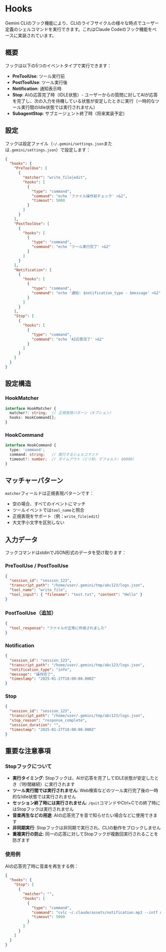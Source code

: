 # Hooks

Gemini CLIのフック機能により、CLIのライフサイクルの様々な時点でユーザー定義のシェルコマンドを実行できます。これはClaude Codeのフック機能をベースに実装されています。

## 概要

フックは以下の5つのイベントタイプで実行できます：

- **PreToolUse**: ツール実行前
- **PostToolUse**: ツール実行後  
- **Notification**: 通知表示時
- **Stop**: AIの応答完了時（IDLE状態）- ユーザーからの質問に対してAIが応答を完了し、次の入力を待機している状態が安定したときに実行（一時的なツール実行間のIdle状態では実行されません）
- **SubagentStop**: サブエージェント終了時（将来実装予定）

## 設定

フックは設定ファイル（`~/.gemini/settings.json`または`.gemini/settings.json`）で設定します：

```json
{
  "hooks": {
    "PreToolUse": [
      {
        "matcher": "write_file|edit",
        "hooks": [
          {
            "type": "command",
            "command": "echo 'ファイル操作前チェック' >&2",
            "timeout": 5000
          }
        ]
      }
    ],
    "PostToolUse": [
      {
        "hooks": [
          {
            "type": "command",
            "command": "echo 'ツール実行完了' >&2"
          }
        ]
      }
    ],
    "Notification": [
      {
        "hooks": [
          {
            "type": "command",
            "command": "echo '通知: $notification_type - $message' >&2"
          }
        ]
      }
    ],
    "Stop": [
      {
        "hooks": [
          {
            "type": "command",
            "command": "echo 'AI応答完了' >&2"
          }
        ]
      }
    ]
  }
}
```

## 設定構造

### HookMatcher

```typescript
interface HookMatcher {
  matcher?: string;  // 正規表現パターン（オプション）
  hooks: HookCommand[];
}
```

### HookCommand

```typescript
interface HookCommand {
  type: 'command';
  command: string;   // 実行するシェルコマンド
  timeout?: number;  // タイムアウト（ミリ秒、デフォルト: 60000）
}
```

## マッチャーパターン

`matcher`フィールドは正規表現パターンです：

- 空の場合、すべてのイベントにマッチ
- ツールイベントでは`tool_name`と照合
- 正規表現をサポート（例：`write_file|edit`）
- 大文字小文字を区別しない

## 入力データ

フックコマンドはstdinでJSON形式のデータを受け取ります：

### PreToolUse / PostToolUse
```json
{
  "session_id": "session_123",
  "transcript_path": "/home/user/.gemini/tmp/abc123/logs.json",
  "tool_name": "write_file",
  "tool_input": { "filename": "test.txt", "content": "Hello" }
}
```

### PostToolUse（追加）
```json
{
  "tool_response": "ファイルが正常に作成されました"
}
```

### Notification
```json
{
  "session_id": "session_123", 
  "transcript_path": "/home/user/.gemini/tmp/abc123/logs.json",
  "notification_type": "info",
  "message": "操作完了",
  "timestamp": "2025-01-27T10:00:00.000Z"
}
```

### Stop
```json
{
  "session_id": "session_123",
  "transcript_path": "/home/user/.gemini/tmp/abc123/logs.json",
  "stop_reason": "response_complete",
  "session_duration": "",
  "timestamp": "2025-01-27T10:00:00.000Z"
}
```

## 重要な注意事項

### Stopフックについて

- **実行タイミング**: Stopフックは、AIが応答を完了してIDLE状態が安定したとき（1秒間継続）に実行されます
- **ツール実行間では実行されません**: Web検索などのツール実行完了後の一時的なIdle状態では実行されません
- **セッション終了時には実行されません**: `/quit`コマンドやCtrl+Cでの終了時にはStopフックは実行されません
- **音楽再生などの用途**: AIの応答完了を音で知らせたい場合などに使用できます
- **非同期実行**: Stopフックは非同期で実行され、CLIの動作をブロックしません
- **重複実行の防止**: 同一の応答に対してStopフックが複数回実行されることを防ぎます

### 使用例

AIの応答完了時に音楽を再生する例：

```json
{
  "hooks": {
    "Stop": [
      {
        "matcher": "",
        "hooks": [
          {
            "type": "command",
            "command": "cvlc ~/.claude/assets/notification.mp3 --intf dummy --play-and-exit",
            "timeout": 5000
          }
        ]
      }
    ]
  }
}
```